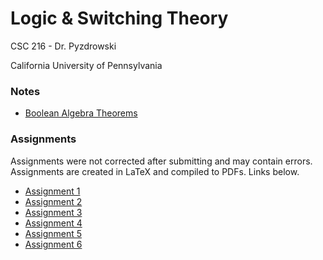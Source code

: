 # Logic & Switching Theory
CSC 216 - Dr. Pyzdrowski

California University of Pennsylvania

### Notes

- [Boolean Algebra Theorems](Notes/Boolean%20Algebra/out/theorems.pdf)


### Assignments

Assignments were not corrected after submitting and may contain errors.
Assignments are created in LaTeX and compiled to PDFs. Links below.

- [Assignment 1](Assignments/Assignment%201/out/Assignment%201.pdf)
- [Assignment 2](Assignments/Assignment%202/out/Assignment%202.pdf)
- [Assignment 3](Assignments/Assignment%203/out/Assignment%203.pdf)
- [Assignment 4](Assignments/Assignment%204/out/Assignment%204.pdf)
- [Assignment 5](Assignments/Assignment%205/out/Assignment%205.pdf)
- [Assignment 6](Assignments/Assignment%206/out/Assignment%206.pdf)
